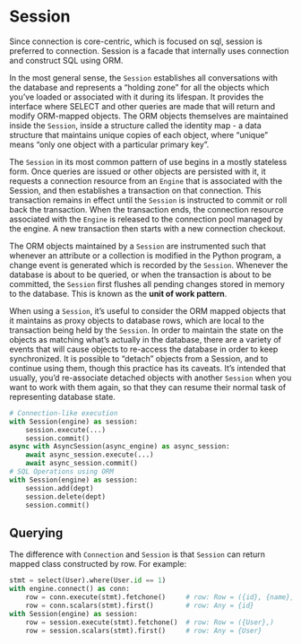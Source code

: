# Session

Since connection is core-centric, which is focused on sql, session is preferred to connection.
Session is a facade that internally uses connection and construct SQL using ORM.

In the most general sense, the `Session` establishes all conversations with the database and represents a “holding zone” for all the objects which you’ve loaded or associated with it during its lifespan.
It provides the interface where SELECT and other queries are made that will return and modify ORM-mapped objects.
The ORM objects themselves are maintained inside the `Session`, inside a structure called the identity map - a data structure that maintains unique copies of each object,
where “unique” means “only one object with a particular primary key”.

The `Session` in its most common pattern of use begins in a mostly stateless form.
Once queries are issued or other objects are persisted with it,
it requests a connection resource from an `Engine` that is associated with the Session,
and then establishes a transaction on that connection.
This transaction remains in effect until the `Session` is instructed to commit or roll back the transaction.
When the transaction ends, the connection resource associated with the `Engine` is released to the connection pool managed by the engine.
A new transaction then starts with a new connection checkout.

The ORM objects maintained by a `Session` are instrumented such that whenever an attribute or a collection is modified in the Python program,
a change event is generated which is recorded by the `Session`.
Whenever the database is about to be queried, or when the transaction is about to be committed,
the `Session` first flushes all pending changes stored in memory to the database.
This is known as the **unit of work pattern**.

When using a `Session`, it’s useful to consider the ORM mapped objects that it maintains as proxy objects to database rows,
which are local to the transaction being held by the `Session`.
In order to maintain the state on the objects as matching what’s actually in the database,
there are a variety of events that will cause objects to re-access the database in order to keep synchronized.
It is possible to “detach” objects from a Session, and to continue using them, though this practice has its caveats.
It’s intended that usually, you’d re-associate detached objects with another `Session` when you want to work with them again,
so that they can resume their normal task of representing database state.

```py
# Connection-like execution
with Session(engine) as session:
    session.execute(...)
    session.commit()
async with AsyncSession(async_engine) as async_session:
    await async_session.execute(...)
    await async_session.commit()
# SQL Operations using ORM
with Session(engine) as session:
    session.add(dept)
    session.delete(dept)
    session.commit()
```

## Querying

The difference with `Connection` and `Session` is that `Session` can return mapped class constructed by row. For example:

```py
stmt = select(User).where(User.id == 1)
with engine.connect() as conn:
    row = conn.execute(stmt).fetchone()     # row: Row = ({id}, {name}, ...)
    row = conn.scalars(stmt).first()        # row: Any = {id}
with Session(engine) as session:
    row = session.execute(stmt).fetchone()  # row: Row = ({User},)
    row = session.scalars(stmt).first()     # row: Any = {User}
```
